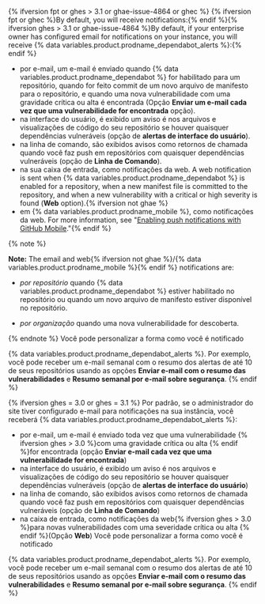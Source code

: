 {% ifversion fpt or ghes > 3.1 or ghae-issue-4864 or ghec %}
{% ifversion fpt or ghec %}By default, you will receive notifications:{% endif %}{% ifversion ghes > 3.1 or ghae-issue-4864 %}By default, if your enterprise owner has configured email for notifications on your instance, you will receive {% data variables.product.prodname_dependabot_alerts %}:{% endif %}

- por e-mail, um e-mail é enviado quando {% data variables.product.prodname_dependabot %} for habilitado para um repositório, quando for feito commit de um novo arquivo de manifesto para o repositório, e quando uma nova vulnerabilidade com uma gravidade crítica ou alta é encontrada (Opção **Enviar um e-mail cada vez que uma vulnerabilidade for encontrada** opção).
- na interface do usuário, é exibido um aviso é nos arquivos e visualizações de código do seu repositório se houver quaisquer dependências vulneráveis (opção de **alertas de interface do usuário**).
- na linha de comando, são exibidos avisos como retornos de chamada quando você faz push em repositórios com quaisquer dependências vulneráveis (opção de **Linha de Comando**).
- na sua caixa de entrada, como notificações da web. A web notification is sent when {% data variables.product.prodname_dependabot %} is enabled for a repository, when a new manifest file is committed to the repository, and when a new vulnerability with a critical or high severity is found (**Web** option).{% ifversion not ghae %}
- em {% data variables.product.prodname_mobile %}, como notificações da web. For more information, see "[Enabling push notifications with GitHub Mobile](/github/managing-subscriptions-and-notifications-on-github/configuring-notifications#enabling-push-notifications-with-github-mobile)."{% endif %}

{% note %}

**Note:** The email and web{% ifversion not ghae %}/{% data variables.product.prodname_mobile %}{% endif %} notifications are:

- _por repositório_ quando {% data variables.product.prodname_dependabot %} estiver habilitado no repositório ou quando um novo arquivo de manifesto estiver disponível no repositório.

- _por organização_ quando uma nova vulnerabilidade for descoberta.

{% endnote %}
Você pode personalizar a forma como você é notificado

{% data variables.product.prodname_dependabot_alerts %}. Por exemplo, você pode receber um e-mail semanal com o resumo dos alertas de até 10 de seus repositórios usando as opções **Enviar e-mail com o resumo das vulnerabilidades** e **Resumo semanal por e-mail sobre segurança**.
{% endif %}

{% ifversion ghes = 3.0 or ghes = 3.1 %}
Por padrão, se o administrador do site tiver configurado e-mail para notificações na sua instância, você receberá
{% data variables.product.prodname_dependabot_alerts %}:
- por e-mail, um e-mail é enviado toda vez que uma vulnerabilidade {% ifversion ghes > 3.0 %}com uma gravidade crítica ou alta {% endif %}for encontrada (opção **Enviar e-mail cada vez que uma vulnerabilidade for encontrada**)
- na interface do usuário, é exibido um aviso é nos arquivos e visualizações de código do seu repositório se houver quaisquer dependências vulneráveis (opção de **alertas de interface do usuário**)
- na linha de comando, são exibidos avisos como retornos de chamada quando você faz push em repositórios com quaisquer dependências vulneráveis (opção de **Linha de Comando**)
- na caixa de entrada, como notificações da web{% ifversion ghes > 3.0 %}para novas vulnerabilidades com uma severidade crítica ou alta {% endif %}(Opção **Web**)
Você pode personalizar a forma como você é notificado

{% data variables.product.prodname_dependabot_alerts %}. Por exemplo, você pode receber um e-mail semanal com o resumo dos alertas de até 10 de seus repositórios usando as opções **Enviar e-mail com o resumo das vulnerabilidades** e **Resumo semanal por e-mail sobre segurança**.
{% endif %}
